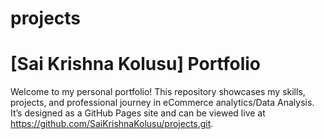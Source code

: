 # projects
# **[Sai Krishna Kolusu] Portfolio**  
Welcome to my personal portfolio! This repository showcases my skills, projects, and professional journey in eCommerce analytics/Data Analysis. It’s designed as a GitHub Pages site and can be viewed live at https://github.com/SaiKrishnaKolusu/projects.git.
